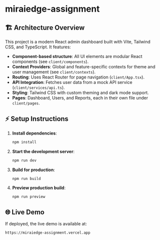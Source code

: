 # miraiedge-assignment

## 🏗️ Architecture Overview

This project is a modern React admin dashboard built with Vite, Tailwind CSS, and TypeScript. It features:

- **Component-based structure**: All UI elements are modular React components (see `client/components`).
- **Context Providers**: Global and feature-specific contexts for theme and user management (see `client/contexts`).
- **Routing**: Uses React Router for page navigation (`client/App.tsx`).
- **API Integration**: Fetches user data from a mock API service (`client/services/api.ts`).
- **Styling**: Tailwind CSS with custom theming and dark mode support.
- **Pages**: Dashboard, Users, and Reports, each in their own file under `client/pages`.

## ⚡ Setup Instructions

1. **Install dependencies**:
	```bash
	npm install
	```

2. **Start the development server**:
	```bash
	npm run dev
	```

3. **Build for production**:
	```bash
	npm run build
	```

4. **Preview production build**:
	```bash
	npm run preview
	```

## 🌐 Live Demo

If deployed, the live demo is available at:

```
https://miraiedge-assignment.vercel.app
```